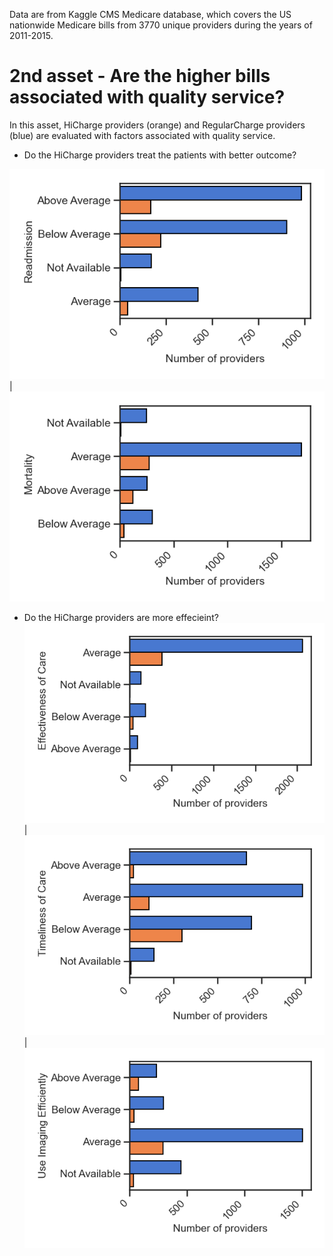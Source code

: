 Data are from Kaggle CMS Medicare database, which covers the US nationwide Medicare bills from 3770 unique providers during the years of 2011-2015. 
# 2nd asset - Are the higher bills associated with quality service? 
In this asset, HiCharge providers (orange) and RegularCharge providers (blue) are evaluated with factors associated with quality service.  
- Do the HiCharge providers treat the patients with better outcome?

![Figure2a](Readmission.png)|![Figure2b](mortality.png)

- Do the HiCharge providers are more effecieint?
![Figure2c](EffectivenessofCare.png)|![Figure2d](Timeliness.png)|![Figure2e](EfficientUseimaging.png)
